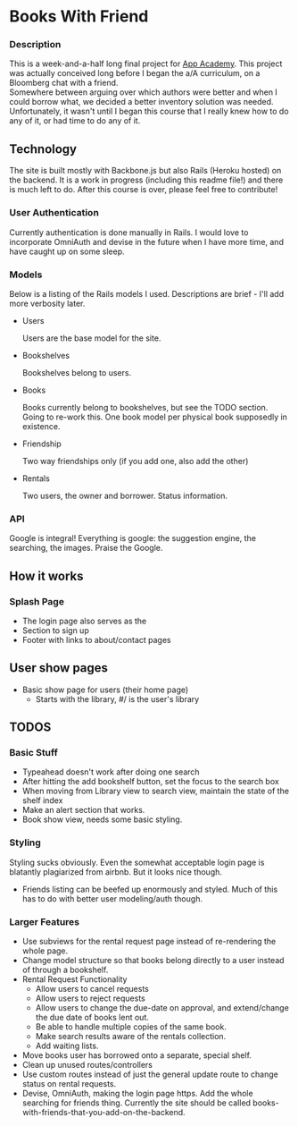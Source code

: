 
# Books With Friend #
### Description ###
This is a week-and-a-half long final project for [App Academy](http://www.appacademy.io).  This project
was actually conceived long before I began the a/A curriculum, on a Bloomberg chat with a friend.  
Somewhere between arguing over which authors were better and when I could borrow what, we decided a better inventory solution was needed.  Unfortunately, it wasn't until I began this course that I really knew how to do any of it, or had time to do any
of it.

## Technology ##

The site is built mostly with Backbone.js but also Rails (Heroku hosted) on the backend.  It is a work in progress
(including this readme file!) and there is much left to do.  After this course is over, please feel free to contribute!

### User Authentication ###
Currently authentication is done manually in Rails.  I would love to incorporate OmniAuth and devise in the future when
I have more time, and have caught up on some sleep.

### Models ###

Below is a listing of the Rails models I used.  Descriptions are brief - I'll add more verbosity later.

*   Users

    Users are the base model for the site.

*   Bookshelves

    Bookshelves belong to users.

*   Books

    Books currently belong to bookshelves, but see the TODO section.  Going to re-work this.  One book model
    per physical book supposedly in existence.

*   Friendship

    Two way friendships only (if you add one, also add the other)

*   Rentals

    Two users, the owner and borrower.  Status information.

### API ###
Google is integral!  Everything is google: the suggestion engine, the searching, the images.  Praise the Google.


## How it works ##

### Splash Page ###
  * The login page also serves as the 
  * Section to sign up
  * Footer with links to about/contact pages

## User show pages ##

  * Basic show page for users (their home page)
    * Starts with the library, #/ is the user's library


## TODOS ##

### Basic Stuff ###

* Typeahead doesn't work after doing one search
* After hitting the add bookshelf button, set the focus to the search box
* When moving from Library view to search view, maintain the state of the shelf index
* Make an alert section that works.
* Book show view, needs some basic styling.


### Styling ###
Styling sucks obviously.  Even the somewhat acceptable login page is blatantly plagiarized from airbnb.  But it looks nice though.

* Friends listing can be beefed up enormously and styled.  Much of this has to do with better user modeling/auth though.

### Larger Features ###
* Use subviews for the rental request page instead of re-rendering the whole page.
* Change model structure so that books belong directly to a user instead of through a bookshelf.
* Rental Request Functionality
  * Allow users to cancel requests
  * Allow users to reject requests
  * Allow users to change the due-date on approval, and extend/change the due date of books lent out.
  * Be able to handle multiple copies of the same book.
  * Make search results aware of the rentals collection.
  * Add waiting lists.
* Move books user has borrowed onto a separate, special shelf.
* Clean up unused routes/controllers
* Use custom routes instead of just the general update route to change status on rental requests.
* Devise, OmniAuth, making the login page https.  Add the whole searching for friends thing.  Currently the site should be called books-with-friends-that-you-add-on-the-backend.






    
